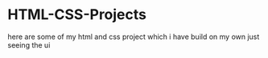 # HTML-CSS-Projects
here are some of my html and css project which i have build on my own just seeing the ui
